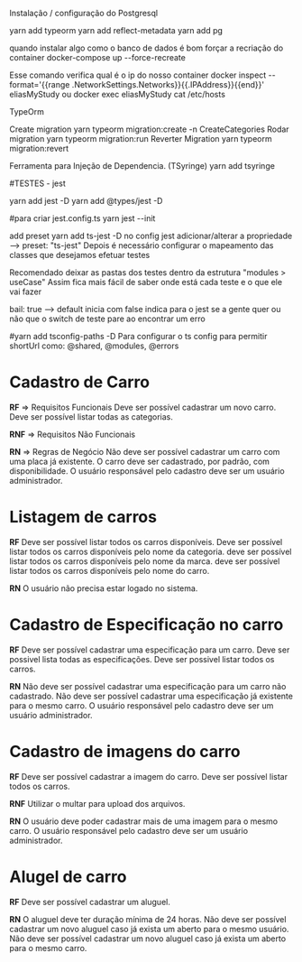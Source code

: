 Instalação / configuração do Postgresql

yarn add typeorm
yarn add reflect-metadata
yarn add pg

quando instalar algo como o banco de dados é bom forçar a recriação do container
docker-compose up --force-recreate

Esse comando verifica qual é o ip do nosso container
docker inspect --format='{{range .NetworkSettings.Networks}}{{.IPAddress}}{{end}}' eliasMyStudy
ou
docker exec eliasMyStudy cat /etc/hosts

TypeOrm

Create migration
yarn typeorm migration:create -n CreateCategories
Rodar migration
yarn typeorm migration:run
Reverter Migration
yarn typeorm migration:revert

Ferramenta para Injeção de Dependencia. (TSyringe)
yarn add tsyringe

#TESTES - jest

yarn add jest -D
yarn add @types/jest -D

#para criar jest.config.ts
yarn jest --init

add preset
yarn add ts-jest -D
no config jest adicionar/alterar a propriedade --> preset: "ts-jest"
Depois é necessário configurar o mapeamento das classes que desejamos efetuar testes

Recomendado deixar as pastas dos testes dentro da estrutura "modules > useCase"
Assim fica mais fácil de saber onde está cada teste e o que ele vai fazer

bail: true --> default inicia com false
indica para o jest se a gente quer ou não que o switch de teste pare ao encontrar um erro

#yarn add tsconfig-paths -D
Para configurar o ts config para permitir shortUrl como: @shared, @modules, @errors

# Cadastro de Carro

**RF** => Requisitos Funcionais
Deve ser possível cadastrar um novo carro.
Deve ser possível listar todas as categorias.

**RNF** => Requisitos Não Funcionais

**RN** => Regras de Negócio
Não deve ser possível cadastrar um carro com uma placa já existente.
O carro deve ser cadastrado, por padrão, com disponibilidade.
O usuário responsável pelo cadastro deve ser um usuário administrador.

# Listagem de carros

**RF**
Deve ser possível listar todos os carros disponíveis.
Deve ser possível listar todos os carros disponíveis pelo nome da categoria.
deve ser possível listar todos os carros disponíveis pelo nome da marca.
deve ser possível listar todos os carros disponíveis pelo nome do carro.

**RN**
O usuário não precisa estar logado no sistema.

# Cadastro de Especificação no carro

**RF**
Deve ser possível cadastrar uma especificação para um carro.
Deve ser possivel lista todas as especificações.
Deve ser possivel listar todos os carros.

**RN**
Não deve ser possível cadastrar uma especificação para um carro não cadastrado.
Não deve ser possível cadastrar uma especificação já existente para o mesmo carro.
O usuário responsável pelo cadastro deve ser um usuário administrador.

# Cadastro de imagens do carro

**RF**
Deve ser possível cadastrar a imagem do carro.
Deve ser possível listar todos os carros.

**RNF**
Utilizar o multar para upload dos arquivos.

**RN**
O usuário deve poder cadastrar mais de uma imagem para o mesmo carro.
O usuário responsável pelo cadastro deve ser um usuário administrador.

# Alugel de carro

**RF**
Deve ser possível cadastrar um aluguel.

**RN**
O aluguel deve ter duração mínima de 24 horas.
Não deve ser possível cadastrar um novo aluguel caso já exista um aberto para o mesmo usuário.
Não deve ser possível cadastrar um novo aluguel caso já exista um aberto para o mesmo carro.
